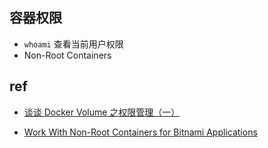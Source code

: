 


## 容器权限

+ `whoami` 查看当前用户权限
+ Non-Root Containers

## ref
+ [谈谈 Docker Volume 之权限管理（一）](https://developer.aliyun.com/article/53990)

+ [Work With Non-Root Containers for Bitnami Applications](https://docs.bitnami.com/tutorials/work-with-non-root-containers/)